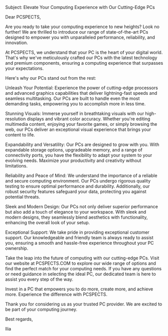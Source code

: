 Subject: Elevate Your Computing Experience with Our Cutting-Edge PCs

Dear PCSPECTS,

Are you ready to take your computing experience to new heights? Look no further! We are thrilled to introduce our range of state-of-the-art PCs designed to empower you with unparalleled performance, reliability, and innovation.

At PCSPECTS, we understand that your PC is the heart of your digital world. That's why we've meticulously crafted our PCs with the latest technology and premium components, ensuring a computing experience that surpasses your expectations.

Here's why our PCs stand out from the rest:

Unleash Your Potential: Experience the power of cutting-edge processors and advanced graphics capabilities that deliver lightning-fast speeds and seamless multitasking. Our PCs are built to handle even the most demanding tasks, empowering you to accomplish more in less time.

Stunning Visuals: Immerse yourself in breathtaking visuals with our high-resolution displays and vibrant color accuracy. Whether you're editing multimedia content, enjoying your favorite games, or simply browsing the web, our PCs deliver an exceptional visual experience that brings your content to life.

Expandability and Versatility: Our PCs are designed to grow with you. With expandable storage options, upgradeable memory, and a range of connectivity ports, you have the flexibility to adapt your system to your evolving needs. Maximize your productivity and creativity without limitations.

Reliability and Peace of Mind: We understand the importance of a reliable and secure computing environment. Our PCs undergo rigorous quality testing to ensure optimal performance and durability. Additionally, our robust security features safeguard your data, protecting you against potential threats.

Sleek and Modern Design: Our PCs not only deliver superior performance but also add a touch of elegance to your workspace. With sleek and modern designs, they seamlessly blend aesthetics with functionality, enhancing the overall look of your setup.

Exceptional Support: We take pride in providing exceptional customer support. Our knowledgeable and friendly team is always ready to assist you, ensuring a smooth and hassle-free experience throughout your PC ownership.

Take the leap into the future of computing with our cutting-edge PCs. Visit our website at PCSPECTS.COM to explore our wide range of options and find the perfect match for your computing needs. If you have any questions or need guidance in selecting the ideal PC, our dedicated team is here to assist you every step of the way.

Invest in a PC that empowers you to do more, create more, and achieve more. Experience the difference with PCSPECTS.

Thank you for considering us as your trusted PC provider. We are excited to be part of your computing journey.

Best regards,

Ilia
